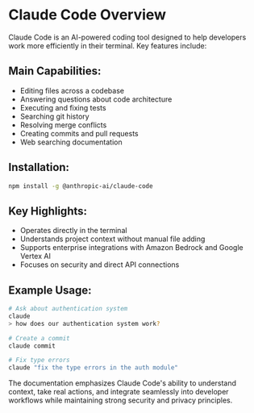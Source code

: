 # Claude Code Overview

Claude Code is an AI-powered coding tool designed to help developers work more efficiently in their terminal. Key features include:

## Main Capabilities:
- Editing files across a codebase
- Answering questions about code architecture
- Executing and fixing tests
- Searching git history
- Resolving merge conflicts
- Creating commits and pull requests
- Web searching documentation

## Installation:
```bash
npm install -g @anthropic-ai/claude-code
```

## Key Highlights:
- Operates directly in the terminal
- Understands project context without manual file adding
- Supports enterprise integrations with Amazon Bedrock and Google Vertex AI
- Focuses on security and direct API connections

## Example Usage:
```bash
# Ask about authentication system
claude
> how does our authentication system work?

# Create a commit
claude commit

# Fix type errors
claude "fix the type errors in the auth module"
```

The documentation emphasizes Claude Code's ability to understand context, take real actions, and integrate seamlessly into developer workflows while maintaining strong security and privacy principles.